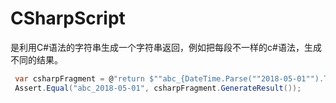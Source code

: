 # CSharpScript
是利用C#语法的字符串生成一个字符串返回，例如把每段不一样的c#语法，生成不同的结果。
``` C#
 var csharpFragment = @"return $""abc_{DateTime.Parse(""2018-05-01"").ToString(""yyyy-MM-dd"")}"";";
 Assert.Equal("abc_2018-05-01", csharpFragment.GenerateResult());
 ```
